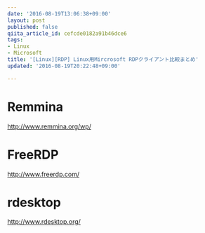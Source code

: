 ```yaml
---
date: '2016-08-19T13:06:38+09:00'
layout: post
published: false
qiita_article_id: cefcde0182a91b46dce6
tags:
- Linux
- Microsoft
title: '[Linux][RDP] Linux用Mircrosoft RDPクライアント比較まとめ'
updated: '2016-08-19T20:22:48+09:00'

---
```

# Remmina  
  
http://www.remmina.org/wp/  
  
# FreeRDP  
  
http://www.freerdp.com/  
  
# rdesktop  
  
http://www.rdesktop.org/  

